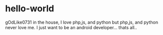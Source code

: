 # hello-world

gOdLike0731 in the house, I love php,js, and python but php,js, and python never love me.
I just want to be an android developer... thats all..
